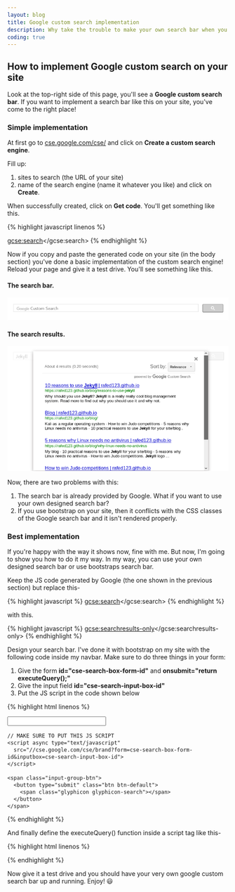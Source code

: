 ```yaml
---
layout: blog
title: Google custom search implementation
description: Why take the trouble to make your own search bar when you can use Google's? I'll show you how to implement Google's custom search bar on your site in the best way.
coding: true
---
```


## How to implement Google custom search on your site

Look at the top-right side of this page, you'll see a **Google custom search bar**. If you want to implement a search bar like this on your site, you've come to the right place! 

### Simple implementation

At first go to [cse.google.com/cse/](https://cse.google.com/cse/) and click on **Create a custom search engine**.

Fill up:
1. sites to search (the URL of your site)
2. name of the search engine (name it whatever you like) and click on **Create**.

When successfully created, click on **Get code**. You'll get something like this.

{% highlight javascript linenos %}
<script>
  (function() {
    var cx = 'YOUR OWN CODE FOR THE SEARCH ENGINE';
    var gcse = document.createElement('script');
    gcse.type = 'text/javascript';
    gcse.async = true;
    gcse.src = 'https://cse.google.com/cse.js?cx=' + cx;
    var s = document.getElementsByTagName('script')[0];
    s.parentNode.insertBefore(gcse, s);
  })();
</script>
<gcse:search></gcse:search>
{% endhighlight %}

Now if you copy and paste the generated code on your site (in the body section) you've done a basic implementation of the custom search engine! Reload your page and give it a test drive. You'll see something like this.

#### The search bar.

<img class="pic" alt="Search bar" src="/img/blog/gsearch1.png">

#### The search results.

<img class="pic" alt="Search results" src="/img/blog/gsearch2.png">

Now, there are two problems with this:
1. The search bar is already provided by Google. What if you want to use your own designed search bar?
2. If you use bootstrap on your site, then it conflicts with the CSS classes of the Google search bar and it isn't rendered properly.

### Best implementation

If you're happy with the way it shows now, fine with me. But now, I'm going to show you how to do it my way. In my way, you can use your own designed search bar or use bootstraps search bar.

Keep the JS code generated by Google (the one shown in the previous section) but replace this-

{% highlight javascript %}
<gcse:search></gcse:search>
{% endhighlight %}

with this.

{% highlight javascript %}
<gcse:searchresults-only></gcse:searchresults-only>
{% endhighlight %}

Design your search bar. I've done it with bootstrap on my site with the following code inside my navbar. Make sure to do three things in your form:
1. Give the form **id="cse-search-box-form-id"** and **onsubmit="return executeQuery();"**
2. Give the input field **id="cse-search-input-box-id"**
3. Put the JS script in the code shown below

{% highlight html linenos %}
<form class="navbar-form navbar-right" id="cse-search-box-form-id" onsubmit="return executeQuery();" role="search">
  <div class="input-group"> 
    <input type="text" class="form-control" id="cse-search-input-box-id" size="25" autocomplete="off">
    
    // MAKE SURE TO PUT THIS JS SCRIPT
    <script async type="text/javascript"
      src="//cse.google.com/cse/brand?form=cse-search-box-form-id&inputbox=cse-search-input-box-id">
    </script>
    
    <span class="input-group-btn">
      <button type="submit" class="btn btn-default">
        <span class="glyphicon glyphicon-search"></span>
      </button>
    </span>
  </div>
</form>
{% endhighlight %}

And finally define the executeQuery() function inside a script tag like this-

{% highlight html linenos %}
<script>
  function executeQuery() {
    var input = document.getElementById('cse-search-input-box-id');
    var element = google.search.cse.element.getElement('searchresults-only0');
    if (input.value == '') {
      element.clearAllResults();
    } else {
      element.execute(input.value);
    }
    return false;
  }
</script>
{% endhighlight %}

Now give it a test drive and you should have your very own google custom search bar up and running. Enjoy! :smiley:

